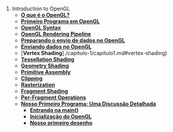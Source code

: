 1. Introduction to OpenGL
    - [**O que é o OpenGL?**](./capitulo-1/capitulo1.md#o-que-é-o-opengl)
    - [**Primeiro Programa em OpenGL**](./capitulo-1/capitulo1.md#primeiro-programa-em-opengl)
    - [**OpenGL Syntax**](./capitulo-1/capitulo1.md#opengl-syntax)
    - [**OpenGL Rendering Pipeline**](./capitulo-1/capitulo1.md#opengl-rendering-pipeline)
    - [**Preparando o envio de dados no OpenGL**](./capitulo-1/capitulo1.md#preparando-o-envio-de-dados-no-opengl)
    - [**Enviando dados no OpenGL**](./capitulo-1/capitulo1.md#enviando-dados-no-opengl)
    - [**Vertex Shading**]./capitulo-1/capitulo1.md#vertex-shading)
    - [**Tessellation Shading**](./capitulo1.md#tessellation-shading)
    - [**Geometry Shading**](./capitulo-1/capitulo1.md#geometry-shading)
    - [**Primitive Assembly**](./capitulo-1/capitulo1.md#primitive-assembly)
    - [**Clipping**](./capitulo-1/capitulo1.md#clipping)
    - [**Rasterization**](./capitulo-1/capitulo1.md#rasterization)
    - [**Fragment Shading**](./capitulo-1/capitulo1.md#fragment-shading)
    - [**Per-Fragment Operations**](./capitulo-1/capitulo1.md#per-fragment-operations)
    - [**Nosso Primeiro Programa: Uma Discussão Detalhada**](./capitulo-1/capitulo1.md#nosso-primeiro-programa-uma-discussão-detalhada)
        - [**Entrando na main()**](./capitulo1.md#entrando-na-main)
        - [**Inicialização do OpenGL**](./capitulo-1/capitulo1.mdinicialização-do-opengl)
        - [**Nosso primeiro desenho**](./capitulo-1/capitulo1.md#nosso-primeiro-desenho)